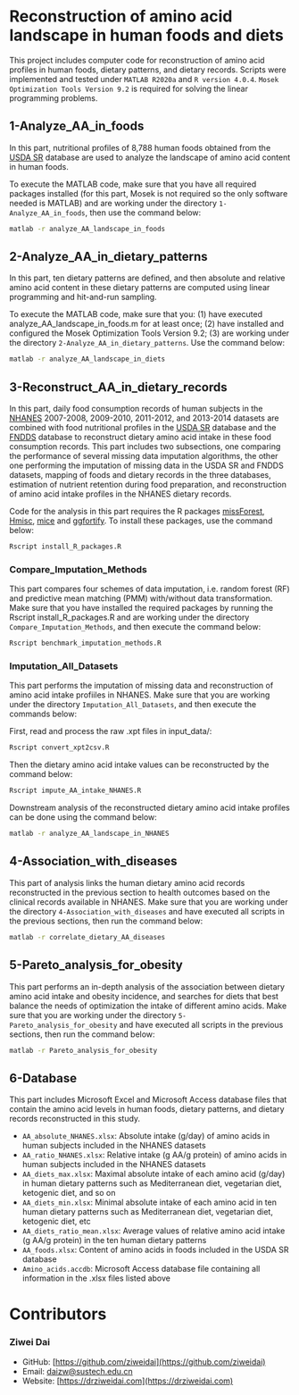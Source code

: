 # Reconstruction of amino acid landscape in human foods and diets
This project includes computer code for reconstruction of amino acid profiles in human foods, dietary patterns, and dietary records. Scripts were implemented and tested under `MATLAB R2020a` and `R version 4.0.4`. `Mosek Optimization Tools Version 9.2` is required for solving the linear programming problems.

## 1-Analyze_AA_in_foods
In this part, nutritional profiles of 8,788 human foods obtained from the [USDA SR](https://fdc.nal.usda.gov/download-datasets.html) database are used to analyze the landscape of amino acid content in human foods. 

To execute the MATLAB code, make sure that you have all required packages installed (for this part, Mosek is not required so the only software needed is MATLAB) and are working under the directory `1-Analyze_AA_in_foods`, then use the command below:

``` bash
matlab -r analyze_AA_landscape_in_foods
```

## 2-Analyze_AA_in_dietary_patterns
In this part, ten dietary patterns are defined, and then absolute and relative amino acid content in these dietary patterns are computed using linear programming and hit-and-run sampling.

To execute the MATLAB code, make sure that you: (1) have executed analyze_AA_landscape_in_foods.m for at least once; (2) have installed and configured the Mosek Optimization Tools Version 9.2; (3) are working under the directory `2-Analyze_AA_in_dietary_patterns`. Use the command below:

``` bash
matlab -r analyze_AA_landscape_in_diets
```

## 3-Reconstruct_AA_in_dietary_records
In this part, daily food consumption records of human subjects in the [NHANES](https://www.cdc.gov/nchs/nhanes/index.htm) 2007-2008, 2009-2010, 2011-2012, and 2013-2014 datasets are combined with food nutritional profiles in the [USDA SR](https://fdc.nal.usda.gov/download-datasets.html) database and the [FNDDS](https://data.nal.usda.gov/dataset/food-and-nutrient-database-dietary-studies-fndds) database to reconstruct dietary amino acid intake in these food consumption records. This part includes two subsections, one comparing the performance of several missing data imputation algorithms, the other one performing the imputation of missing data in the USDA SR and FNDDS datasets, mapping of foods and dietary records in the three databases, estimation of nutrient retention during food preparation, and reconstruction of amino acid intake profiles in the NHANES dietary records.

Code for the analysis in this part requires the R packages [missForest](https://www.rdocumentation.org/packages/missForest/versions/1.4), [Hmisc](https://www.rdocumentation.org/packages/Hmisc/versions/4.5-0), [mice](https://www.rdocumentation.org/packages/mice/versions/3.13.0) and [ggfortify](https://cran.r-project.org/web/packages/ggfortify/index.html). To install these packages, use the command below:

``` bash
Rscript install_R_packages.R
```

### Compare_Imputation_Methods

This part compares four schemes of data imputation, i.e. random forest (RF) and predictive mean matching (PMM) with/without data transformation. Make sure that you have installed the required packages by running the Rscript install_R_packages.R and are working under the directory `Compare_Imputation_Methods`, and then execute the command below:

``` bash
Rscript benchmark_imputation_methods.R
```

### Imputation_All_Datasets

This part performs the imputation of missing data and reconstruction of amino acid intake profiiles in NHANES. Make sure that you are working under the directory `Imputation_All_Datasets`, and then execute the commands below:

First, read and process the raw .xpt files in input_data/:

``` bash
Rscript convert_xpt2csv.R
```

Then the dietary amino acid intake values can be reconstructed by the command below:

``` bash
Rscript impute_AA_intake_NHANES.R
```

Downstream analysis of the reconstructed dietary amino acid intake profiles can be done using the command below:

``` bash
matlab -r analyze_AA_landscape_in_NHANES
```

## 4-Association_with_diseases

This part of analysis links the human dietary amino acid records reconstructed in the previous section to health outcomes based on the clinical records available in NHANES. Make sure that you are working under the directory `4-Association_with_diseases` and have executed all scripts in the previous sections, then run the command below:

``` bash
matlab -r correlate_dietary_AA_diseases
```

## 5-Pareto_analysis_for_obesity

This part performs an in-depth analysis of the association between dietary amino acid intake and obesity incidence, and searches for diets that best balance the needs of optimization the intake of different amino acids. Make sure that you are working under the directory `5-Pareto_analysis_for_obesity` and have executed all scripts in the previous sections, then run the command below:

``` bash
matlab -r Pareto_analysis_for_obesity
```

## 6-Database

This part includes Microsoft Excel and Microsoft Access database files that contain the amino acid levels in human foods, dietary patterns, and dietary records reconstructed in this study.

* `AA_absolute_NHANES.xlsx`: Absolute intake (g/day) of amino acids in human subjects included in the NHANES datasets
* `AA_ratio_NHANES.xlsx`: Relative intake (g AA/g protein) of amino acids in human subjects included in the NHANES datasets
* `AA_diets_max.xlsx`: Maximal absolute intake of each amino acid (g/day) in human dietary patterns such as Mediterranean diet, vegetarian diet, ketogenic diet, and so on
* `AA_diets_min.xlsx`: Minimal absolute intake of each amino acid in ten human dietary patterns such as Mediterranean diet, vegetarian diet, ketogenic diet, etc
* `AA_diets_ratio_mean.xlsx`: Average values of relative amino acid intake (g AA/g protein) in the ten human dietary patterns
* `AA_foods.xlsx`: Content of amino acids in foods included in the USDA SR database
* `Amino_acids.accdb`: Microsoft Access database file containing all information in the .xlsx files listed above

# Contributors
### Ziwei Dai
* GitHub: [https://github.com/ziweidai](https://github.com/ziweidai)
* Email: [daizw@sustech.edu.cn](mailto:daizw@sustech.edu.cn)
* Website: [https://drziweidai.com](https://drziweidai.com)